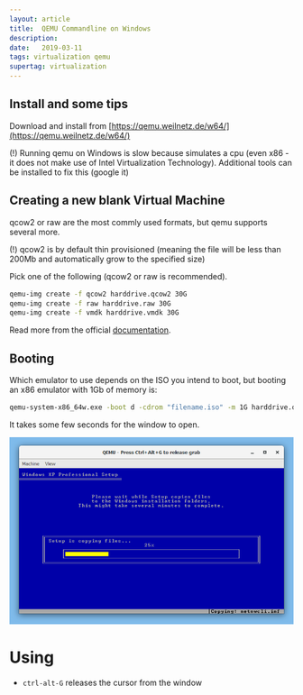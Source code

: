 ```yaml
---
layout: article
title:  QEMU Commandline on Windows
description: 
date:   2019-03-11
tags: virtualization qemu
supertag: virtualization
---
```


## Install and some tips

Download and install from [https://qemu.weilnetz.de/w64/](https://qemu.weilnetz.de/w64/)

(!) Running qemu on Windows is slow because simulates a cpu (even x86 - it does not make use of Intel Virtualization Technology). Additional tools can be installed to fix this (google it)

## Creating a new blank Virtual Machine

qcow2 or raw are the most commly used formats, but qemu supports several more.

(!) qcow2 is by default thin provisioned (meaning the file will be less than 200Mb and automatically grow to the specified size)

Pick one of the following (qcow2 or raw is recommended).

```cmd
qemu-img create -f qcow2 harddrive.qcow2 30G
qemu-img create -f raw harddrive.raw 30G
qemu-img create -f vmdk harddrive.vmdk 30G
```

Read more from the official [documentation](https://qemu.weilnetz.de/doc/qemu-doc.html#qemu_005fimg_005finvocation).

## Booting

Which emulator to use depends on the ISO you intend to boot, but booting an x86 emulator with 1Gb of memory is:

```cmd
qemu-system-x86_64w.exe -boot d -cdrom "filename.iso" -m 1G harddrive.qcow2
```

It takes some few seconds for the window to open.

![boot window](2020-01-16-12-57-59.png)

# Using

* ```ctrl-alt-G``` releases the cursor from the window
